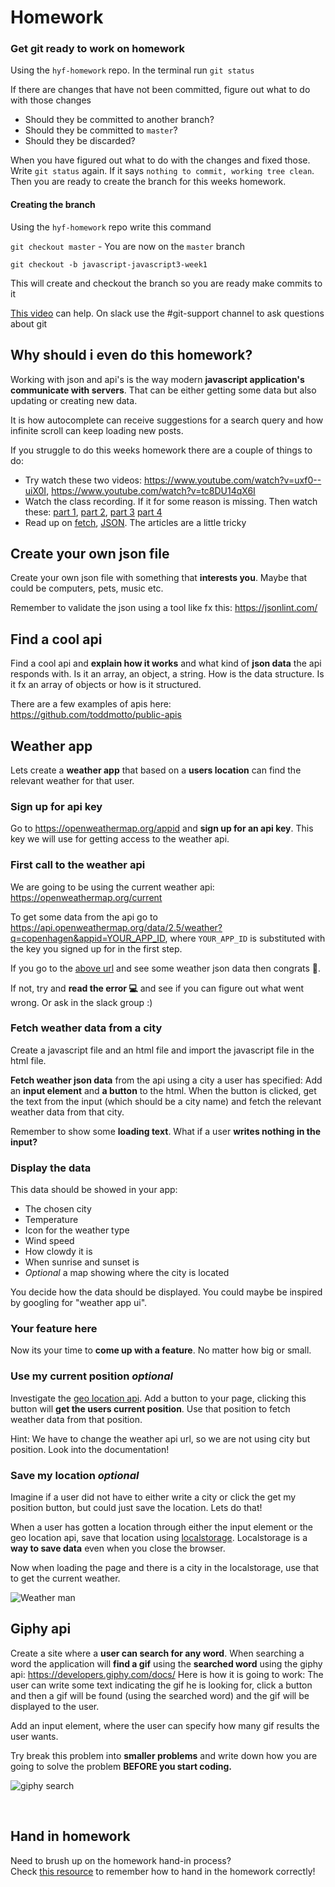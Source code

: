 # Homework

### Get git ready to work on homework

Using the `hyf-homework` repo. In the terminal run `git status`

If there are changes that have not been committed, figure out what to do with those changes

- Should they be committed to another branch?
- Should they be committed to `master`?
- Should they be discarded?

When you have figured out what to do with the changes and fixed those. Write `git status` again. If it says `nothing to commit, working tree clean`. Then you are ready to create the branch for this weeks homework.

#### Creating the branch

Using the `hyf-homework` repo write this command

`git checkout master` - You are now on the `master` branch

`git checkout -b javascript-javascript3-week1`

This will create and checkout the branch so you are ready make commits to it

[This video](https://www.youtube.com/watch?v=JcT4wmK1VcA) can help. On slack use the #git-support channel to ask questions about git

## Why should i even do this homework?

Working with json and api's is the way modern **javascript application's communicate with servers**. That can be either getting some data but also updating or creating new data.

It is how autocomplete can receive suggestions for a search query and how infinite scroll can keep loading new posts.

If you struggle to do this weeks homework there are a couple of things to do:

- Try watch these two videos: https://www.youtube.com/watch?v=uxf0--uiX0I, https://www.youtube.com/watch?v=tc8DU14qX6I
- Watch the class recording. If it for some reason is missing. Then watch these: [part 1](https://www.youtube.com/watch?v=0piVFh9S0Kc), [part 2](https://www.youtube.com/watch?v=DjdFsV1X9-o), [part 3](https://www.youtube.com/watch?v=5uN00cZzUKM) [part 4](https://www.youtube.com/watch?v=GB1N8XxFP7I)
- Read up on [fetch](https://javascript.info/fetch), [JSON](https://javascript.info/json). The articles are a little tricky

## Create your own json file

Create your own json file with something that **interests you**. Maybe that could be computers, pets, music etc.

Remember to validate the json using a tool like fx this: https://jsonlint.com/

## Find a cool api

Find a cool api and **explain how it works** and what kind of **json data** the api responds with. Is it an array, an object, a string. How is the data structure. Is it fx an array of objects or how is it structured.

There are a few examples of apis here:
https://github.com/toddmotto/public-apis

## Weather app

Lets create a **weather app** that based on a **users location** can find the relevant weather for that user.

### Sign up for api key

Go to https://openweathermap.org/appid and **sign up for an api key**. This key we will use for getting access to the weather api.

### First call to the weather api

We are going to be using the current weather api: https://openweathermap.org/current

To get some data from the api go to https://api.openweathermap.org/data/2.5/weather?q=copenhagen&appid=YOUR_APP_ID, where `YOUR_APP_ID` is substituted with the key you signed up for in the first step.

If you go to the [above url](https://api.openweathermap.org/data/2.5/weather?q=copenhagen&appid=YOUR_APP_ID) and see some weather json data then congrats 🎉.

If not, try and **read the error 💻** and see if you can figure out what went wrong. Or ask in the slack group :)

### Fetch weather data from a city

Create a javascript file and an html file and import the javascript file in the html file.

**Fetch weather json data** from the api using a city a user has specified: Add an **input element** and **a button** to the html. When the button is clicked, get the text from the input (which should be a city name) and fetch the relevant weather data from that city.

Remember to show some **loading text**. What if a user **writes nothing in the input?**

### Display the data

This data should be showed in your app:

- The chosen city
- Temperature
- Icon for the weather type
- Wind speed
- How clowdy it is
- When sunrise and sunset is
- _Optional_ a map showing where the city is located

You decide how the data should be displayed. You could maybe be inspired by googling for "weather app ui".

### Your feature here

Now its your time to **come up with a feature**. No matter how big or small.

### Use my current position _optional_

Investigate the [geo location api](https://developer.mozilla.org/en-US/docs/Web/API/Geolocation_API). Add a button to your page, clicking this button will **get the users current position**. Use that position to fetch weather data from that position.

Hint: We have to change the weather api url, so we are not using city but position. Look into the documentation!

### Save my location _optional_

Imagine if a user did not have to either write a city or click the get my position button, but could just save the location. Lets do that!

When a user has gotten a location through either the input element or the geo location api, save that location using [localstorage](https://developer.mozilla.org/en-US/docs/Web/API/Window/localStorage). Localstorage is a **way to save data** even when you close the browser.

Now when loading the page and there is a city in the localstorage, use that to get the current weather.

![Weather man](https://media.giphy.com/media/3ohzdJlyD2InWwbJle/giphy.gif)

## Giphy api

Create a site where a **user can search for any word**. When searching a word the application will **find a gif** using the **searched word** using the giphy api: https://developers.giphy.com/docs/
Here is how it is going to work: The user can write some text indicating the gif he is looking for, click a button and then a gif will be found (using the searched word) and the gif will be displayed to the user.

Add an input element, where the user can specify how many gif results the user wants.

Try break this problem into **smaller problems** and write down how you are going to solve the problem **BEFORE you start coding.**

![giphy search](assets/giphy-search.gif)

<br/>

## Hand in homework

Need to brush up on the homework hand-in process?<br/>
Check [this resource](https://github.com/HackYourFuture-CPH/Git/blob/main/homework_hand_in.md) to remember how to hand in the homework correctly!
